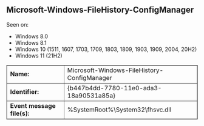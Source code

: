 ## Microsoft-Windows-FileHistory-ConfigManager

Seen on:
* Windows 8.0
* Windows 8.1
* Windows 10 (1511, 1607, 1703, 1709, 1803, 1809, 1903, 1909, 2004, 20H2)
* Windows 11 (21H2)

<table border="1" class="docutils">
  <tbody>
    <tr>
      <td><b>Name:</b></td>
      <td>Microsoft-Windows-FileHistory-ConfigManager</td>
    </tr>
    <tr>
      <td><b>Identifier:</b></td>
      <td>{b447b4dd-7780-11e0-ada3-18a90531a85a}</td>
    </tr>
    <tr>
      <td><b>Event message file(s):</b></td>
      <td>%SystemRoot%\System32\fhsvc.dll</td>
    </tr>
  </tbody>
</table>

&nbsp;

